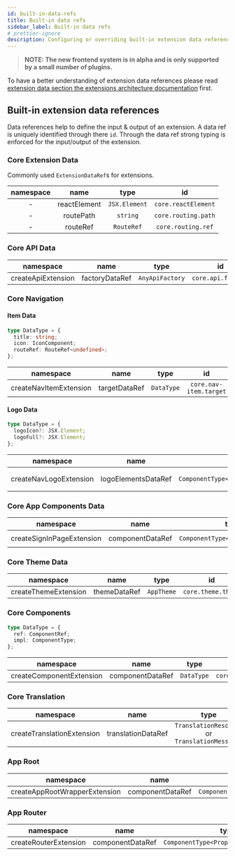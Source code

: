 ```yaml
---
id: built-in-data-refs
title: Built-in data refs
sidebar_label: Built-in data refs
# prettier-ignore
description: Configuring or overriding built-in extension data references
---
```


> **NOTE: The new frontend system is in alpha and is only supported by a small number of plugins.**

To have a better understanding of extension data references please read [extension data section the extensions architecture documentation](../architecture/03-extensions.md#extension-data) first.

## Built-in extension data references

Data references help to define the input & output of an extension. A data ref is uniquely identified through there `id`. Through the data ref strong typing is enforced for the input/output of the extension.

### Core Extension Data

Commonly used `ExtensionDataRef`s for extensions.

| namespace |     name     |     type      |         id          |
| :-------: | :----------: | :-----------: | :-----------------: |
|     -     | reactElement | `JSX.Element` | `core.reactElement` |
|     -     |  routePath   |   `string`    | `core.routing.path` |
|     -     |   routeRef   |  `RouteRef`   | `core.routing.ref`  |

### Core API Data

|     namespace      |      name      |      type       |         id         |
| :----------------: | :------------: | :-------------: | :----------------: |
| createApiExtension | factoryDataRef | `AnyApiFactory` | `core.api.factory` |

### Core Navigation

#### Item Data

```ts
type DataType = {
  title: string;
  icon: IconComponent;
  routeRef: RouteRef<undefined>;
};
```

|       namespace        |     name      |    type    |           id           |
| :--------------------: | :-----------: | :--------: | :--------------------: |
| createNavItemExtension | targetDataRef | `DataType` | `core.nav-item.target` |

#### Logo Data

```ts
type DataType = {
  logoIcon?: JSX.Element;
  logoFull?: JSX.Element;
};
```

|       namespace        |        name         |                  type                  |              id               |
| :--------------------: | :-----------------: | :------------------------------------: | :---------------------------: |
| createNavLogoExtension | logoElementsDataRef | `ComponentType<PropsWithChildren<{}>>` | `core.nav-logo.logo-elements` |

### Core App Components Data

|         namespace         |       name       |               type               |              id               |
| :-----------------------: | :--------------: | :------------------------------: | :---------------------------: |
| createSignInPageExtension | componentDataRef | `ComponentType<SignInPageProps>` | `core.sign-in-page.component` |

### Core Theme Data

|      namespace       |     name     |    type    |         id         |
| :------------------: | :----------: | :--------: | :----------------: |
| createThemeExtension | themeDataRef | `AppTheme` | `core.theme.theme` |

### Core Components

```ts
type DataType = {
  ref: ComponentRef;
  impl: ComponentType;
};
```

|        namespace         |       name       |    type    |             id             |
| :----------------------: | :--------------: | :--------: | :------------------------: |
| createComponentExtension | componentDataRef | `DataType` | `core.component.component` |

### Core Translation

|         namespace          |        name        |                      type                      |               id               |
| :------------------------: | :----------------: | :--------------------------------------------: | :----------------------------: |
| createTranslationExtension | translationDataRef | `TranslationResource` or `TranslationMessages` | `core.translation.translation` |

### App Root

|           namespace           |       name       |                  type                  |         id         |
| :---------------------------: | :--------------: | :------------------------------------: | :----------------: |
| createAppRootWrapperExtension | componentDataRef | `ComponentType<PropsWithChildren<{}>>` | `app.root.wrapper` |

### App Router

|       namespace       |       name       |                  type                  |          id          |
| :-------------------: | :--------------: | :------------------------------------: | :------------------: |
| createRouterExtension | componentDataRef | `ComponentType<PropsWithChildren<{}>>` | `app.router.wrapper` |
